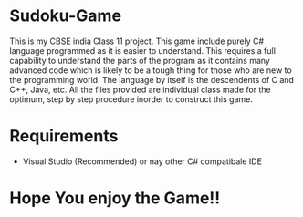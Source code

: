 # Sudoku-Game
This is my CBSE india Class 11 project.
This game include purely C# language programmed as it is easier to understand.
This requires a full capability to understand the parts of the program as it contains many advanced code which is likely to be a tough thing for those who are new to the programming world. The language by itself is the descendents of C and C++, Java, etc.
All the files provided are individual class made for the optimum, step by step procedure inorder to construct this game.

# Requirements
  - Visual Studio (Recommended) or nay other C# compatibale IDE

# Hope You enjoy the Game!!
